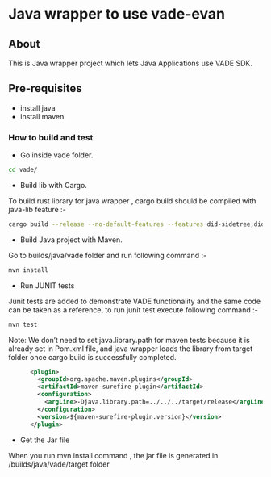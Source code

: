 # Java wrapper to use vade-evan

## About

This is Java wrapper project which lets Java Applications use VADE SDK.

## Pre-requisites

- install java
- install maven

### How to build and test

- Go inside vade folder.
```sh
cd vade/
```

- Build lib with Cargo.

To build rust library for java wrapper , cargo build should be compiled with java-lib feature :-
```sh
cargo build --release --no-default-features --features did-sidetree,did-read,did-write,didcomm,portable,vc-zkp,java-lib
```

- Build Java project with Maven.

Go to builds/java/vade folder and run following command :-
```sh
mvn install
```

- Run JUNIT tests

Junit tests are added to demonstrate VADE functionality and the same code can be taken as a reference, to run junit test execute following command :-
```sh
mvn test
```

Note: We don’t need to set java.library.path for maven tests because it is already set in Pom.xml file, and java wrapper loads the library from target folder once cargo build is successfully completed.  

```xml
      <plugin>
        <groupId>org.apache.maven.plugins</groupId>
        <artifactId>maven-surefire-plugin</artifactId>
        <configuration>
          <argLine>-Djava.library.path=../../../target/release</argLine>
        </configuration>
        <version>${maven-surefire-plugin.version}</version>
      </plugin>
```

- Get the Jar file 

When you run mvn install command , the jar file is generated in /builds/java/vade/target folder